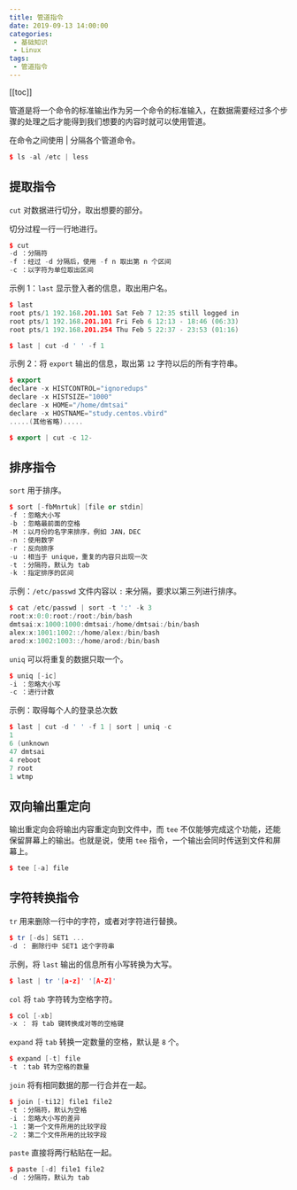 ```yaml
---
title: 管道指令
date: 2019-09-13 14:00:00
categories:
 - 基础知识
 - Linux
tags:
 - 管道指令
---
```

[[toc]]

管道是将一个命令的标准输出作为另一个命令的标准输入，在数据需要经过多个步骤的处理之后才能得到我们想要的内容时就可以使用管道。

在命令之间使用 | 分隔各个管道命令。
```cpp
$ ls -al /etc | less
```
## 提取指令
`cut` 对数据进行切分，取出想要的部分。

切分过程一行一行地进行。
```cpp
$ cut
-d ：分隔符
-f ：经过 -d 分隔后，使用 -f n 取出第 n 个区间
-c ：以字符为单位取出区间
```
示例 1：`last` 显示登入者的信息，取出用户名。
```cpp
$ last
root pts/1 192.168.201.101 Sat Feb 7 12:35 still logged in
root pts/1 192.168.201.101 Fri Feb 6 12:13 - 18:46 (06:33)
root pts/1 192.168.201.254 Thu Feb 5 22:37 - 23:53 (01:16)

$ last | cut -d ' ' -f 1
```
示例 2：将 `export` 输出的信息，取出第 `12` 字符以后的所有字符串。
```cpp
$ export
declare -x HISTCONTROL="ignoredups"
declare -x HISTSIZE="1000"
declare -x HOME="/home/dmtsai"
declare -x HOSTNAME="study.centos.vbird"
.....(其他省略).....

$ export | cut -c 12-
```

## 排序指令
`sort` 用于排序。
```cpp
$ sort [-fbMnrtuk] [file or stdin]
-f ：忽略大小写
-b ：忽略最前面的空格
-M ：以月份的名字来排序，例如 JAN，DEC
-n ：使用数字
-r ：反向排序
-u ：相当于 unique，重复的内容只出现一次
-t ：分隔符，默认为 tab
-k ：指定排序的区间
```
示例：`/etc/passwd` 文件内容以 `:` 来分隔，要求以第三列进行排序。
```cpp
$ cat /etc/passwd | sort -t ':' -k 3
root:x:0:0:root:/root:/bin/bash
dmtsai:x:1000:1000:dmtsai:/home/dmtsai:/bin/bash
alex:x:1001:1002::/home/alex:/bin/bash
arod:x:1002:1003::/home/arod:/bin/bash
```
`uniq` 可以将重复的数据只取一个。
```cpp
$ uniq [-ic]
-i ：忽略大小写
-c ：进行计数
```
示例：取得每个人的登录总次数
```cpp
$ last | cut -d ' ' -f 1 | sort | uniq -c
1
6 (unknown
47 dmtsai
4 reboot
7 root
1 wtmp
```

## 双向输出重定向
输出重定向会将输出内容重定向到文件中，而 `tee` 不仅能够完成这个功能，还能保留屏幕上的输出。也就是说，使用 `tee` 指令，一个输出会同时传送到文件和屏幕上。
```cpp
$ tee [-a] file
```

## 字符转换指令
`tr` 用来删除一行中的字符，或者对字符进行替换。
```cpp
$ tr [-ds] SET1 ...
-d ： 删除行中 SET1 这个字符串
```
示例，将 `last` 输出的信息所有小写转换为大写。
```cpp
$ last | tr '[a-z]' '[A-Z]'
```
`col` 将 `tab` 字符转为空格字符。
```cpp
$ col [-xb]
-x ： 将 tab 键转换成对等的空格键
```
`expand` 将 `tab` 转换一定数量的空格，默认是 `8` 个。
```cpp
$ expand [-t] file
-t ：tab 转为空格的数量
```
`join` 将有相同数据的那一行合并在一起。
```cpp
$ join [-ti12] file1 file2
-t ：分隔符，默认为空格
-i ：忽略大小写的差异
-1 ：第一个文件所用的比较字段
-2 ：第二个文件所用的比较字段
```
`paste` 直接将两行粘贴在一起。
```cpp
$ paste [-d] file1 file2
-d ：分隔符，默认为 tab
```